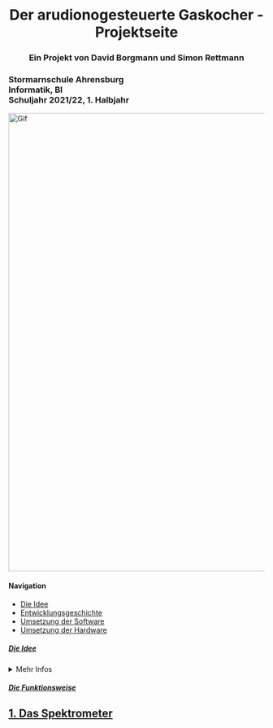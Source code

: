 <html>
<head>
<h1 align="center">Der arudionogesteuerte Gaskocher - Projektseite</h1> 
</head>
<h3 align="center"> Ein Projekt von David Borgmann und Simon Rettmann</h3>
<h3 align="left">Stormarnschule Ahrensburg <br/> Informatik, Bl <br/> Schuljahr 2021/22, 1. Halbjahr <br/> </h3> </div>
	
<img alt="Gif" align="center" heigth="300" width="900" src="https://user-images.githubusercontent.com/88385654/143050441-c3d92a30-9005-4314-a8f5-06cba427b260.gif">
<h4>Navigation</h4>
<ul>
	<li> <a href="#Idee"> Die Idee</a> </li> 
	<li> <a href="#Entwicklungsgeschichte"> Entwicklungsgeschichte</a> </li> 
	<li> <a href="#Software"> Umsetzung der Software</a> </li> 
	<li> <a href="#Hardware"> Umsetzung der Hardware</a> </li>
</ul> </p>

<h5> <a id="#Idee"> <ins>Die Idee</ins> </a> </h5>
<details>
	<summary>Mehr Infos</summary>

.[Die Entwickler des Projektes, David und Simon, sind begeisterte Outdoor-Fans. In den Sommerferien eine Woche "Wildcampen" in Schweden und eine Studienfahrt, in der eine Woche auf der Mecklenburger-Seenplatte Kanu gefahren wurde. Neben der Natur begeistert allerdings auch das Kochen die Beiden. So kam es bei der Nahrungszubereitung bei diesen beiden Urlauben zu Problemen: Mal ist der Gaskocher zu heiß-der Reis angebrannt, mal das Wasser zu kalt - die Nudeln werden einfach nicht gar. Als in der Einführung zum Informatikunterricht die Möglichkeit eines "Physical-Computing"-Projekts genannt wurde und zuerst einige Ideen diskutiert wurden, entschieden sich die beiden schnell für einen aurdionogesteuerten Gaskocher. Die Idee für das Projekt war geboren. Ziel war es einen Gaskocher so steuern zu können, dass eine vorher eingestellte Temperatur erreicht und selbstständig gehalten werden kann.].
</details>

<h5> <a id="#Die Funktionsweise"> <ins>Die Funktionsweise</ins> </a> </h5>

## [1. Das Spektrometer](#1)
